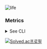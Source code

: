 ![life](https://user-images.githubusercontent.com/61646760/178886766-0318b593-cfec-4f18-b3a1-715c25ece2e0.gif)

### Metrics
<details>
  <summary>See CLI</summary>
  <div align="center">
    <img src="/github-metrics.svg" alt="Metrics">
  </div>
</details>

[![Solved.ac프로필](http://mazassumnida.wtf/api/mini/generate_badge?boj=Esantomi)](https://solved.ac/Esantomi)

<!--
<img src="https://user-images.githubusercontent.com/61646760/168806101-35318ba2-3c26-47f0-82b7-d6851266816d.gif" alt="hi">

**Esantomi/Esantomi** is a ✨ _special_ ✨ repository because its `README.md` (this file) appears on your GitHub profile.

Here are some ideas to get you started:

- 🔭 I’m currently working on ...
- 🌱 I’m currently learning ...
- 👯 I’m looking to collaborate on ...
- 🤔 I’m looking for help with ...
- 💬 Ask me about ...
- 📫 How to reach me: ...
- 😄 Pronouns: ...
- ⚡ Fun fact: ...

https://simpleicons.org/
- Languages  
<img src="https://img.shields.io/badge/Python-3766AB?style=flat-square&logo=Python&logoColor=white"/></a>
<img src="https://img.shields.io/badge/R-276DC3?style=flat-square&logo=R&logoColor=white"/></a>
<img src="https://img.shields.io/badge/Go-00ADD8?style=flat-square&logo=Go&logoColor=white"/></a>
<img src="https://img.shields.io/badge/HTML5-E34F26?style=flat-square&logo=HTML5&logoColor=white"/></a>
<img src="https://img.shields.io/badge/CSS3-1572B6?style=flat-square&logo=CSS3&logoColor=white"/></a>
<img src="https://img.shields.io/badge/JavaScript-F7DF1E?style=flat-square&logo=JavaScript&logoColor=white"/></a>
- Database & Frameworks  
<img src="https://img.shields.io/badge/MySQL-4479A1?style=flat-square&logo=MySQL&logoColor=white"/></a>
<img src="https://img.shields.io/badge/SQLite-003B57?style=flat-square&logo=SQLite&logoColor=white"/></a>
<img src="https://img.shields.io/badge/Elasticsearch-005571?style=flat-square&logo=Elasticsearch&logoColor=white"/></a>
<img src="https://img.shields.io/badge/Flutter-02569B?style=flat-square&logo=Flutter&logoColor=white"/></a>
- Machine Learning  
<img src="https://img.shields.io/badge/Scikitlearn-F7931E?style=flat-square&logo=Scikitlearn&logoColor=white"/></a>
<img src="https://img.shields.io/badge/TensorFlow-FF6F00?style=flat-square&logo=TensorFlow&logoColor=white"/></a>
<img src="https://img.shields.io/badge/Keras-D00000?style=flat-square&logo=Keras&logoColor=white"/></a>
<img src="https://img.shields.io/badge/OpenCV-5C3EE8?style=flat-square&logo=OpenCV&logoColor=white"/></a>

[![Tech Blog Badge](http://img.shields.io/badge/Blog%20&%20Portfolio-black?style=flat-square&logo=GitHub&link=https://Esantomi.github.io/)](https://Esantomi.github.io/)
[![GitLab](http://img.shields.io/badge/GitLab-black?style=flat-square&logo=GitLab&link=https://gitlab.com/Esantomi)](https://gitlab.com/Esantomi)
[![Gmail Badge](https://img.shields.io/badge/deomi@knou.ac.kr-d14836?style=flat-square&logo=Gmail&logoColor=white&link=mailto:deomi@knou.ac.kr)](mailto:deomi@knou.ac.kr)

<pre align="center">🤗 You can contact me at the email address below. 👇</pre>	

<p align="center">
  <a href="https://Esantomi.github.io/">
    <img src="http://img.shields.io/badge/Blog%20&%20CV-black?style=flat-square&logo=GitHub&link=https://Esantomi.github.io/" />
  </a>
  <a href="https://gitlab.com/Esantomi">
    <img src="http://img.shields.io/badge/GitLab-purple?style=flat-square&logo=GitLab&link=https://gitlab.com/Esantomi" />
  </a>
  <a href="https://playful-fire-061.notion.site/Dev-Studies-e75ec25edcdc427f8414f961f72ad8a7">
    <img src="http://img.shields.io/badge/Notion-yellow?style=flat-square&logo=Notion&link=https://playful-fire-061.notion.site/Dev-Studies-e75ec25edcdc427f8414f961f72ad8a7" />
  </a>
  <a href="mailto:deomi@knou.ac.kr">
    <img src="https://img.shields.io/badge/deomi@knou.ac.kr-d14836?style=flat-square&logo=Gmail&logoColor=white&link=mailto:deomi@knou.ac.kr" />
  </a>
  <img src="https://hits.seeyoufarm.com/api/count/incr/badge.svg?url=https%3A%2F%2Fgithub.com%2FEsantomi&count_bg=%2379C83D&title_bg=%23555555&icon=&icon_color=%23E7E7E7&title=hits&edge_flat=true" />
</p>

<p align="center">
  <img src="https://github-readme-stats.vercel.app/api?username=Esantomi&show_icons=true&theme=flag-india" height="170" />
  <img src="https://github-readme-stats.vercel.app/api/top-langs/?username=Esantomi&layout=compact&hide=TeX,Jupyter%20Notebook,html,SCSS,CSS,XSL,Sass&langs_count=6&theme=flag-india" height="170"/>
</p>

<p align="center">
  <img src="https://github-profile-trophy.vercel.app/?username=Esantomi&no-frame=true&column=8&theme=buddhism" />
  <img src="http://github-readme-streak-stats.herokuapp.com?user=Esantomi&theme=flag-india&date_format=M%20j%5B%2C%20Y%5D" height="165" />
</p>

<p>
  <img align="right" src="https://user-images.githubusercontent.com/61646760/142904700-29b864a0-546a-4735-9041-7591269d56c3.gif" height="250" />
</p>

<img src="https://leetcard.jacoblin.cool/Esantomi?ext=activity&theme=nord" alt="LeetCode">

-->
